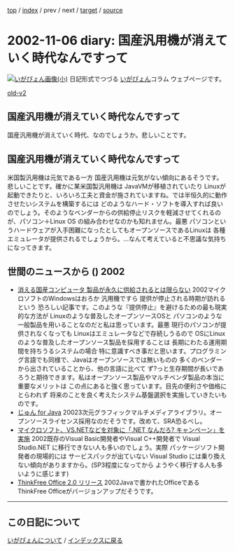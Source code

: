 [top](https://igapyon.github.io/diary/) 
 / [index](https://igapyon.github.io/diary/2002/index.html) 
 / prev 
 / next 
 / [target](https://igapyon.github.io/diary/2002/ig021106.html) 
 / [source](https://github.com/igapyon/diary/blob/gh-pages/2002/ig021106.html.src.md) 

2002-11-06 diary: 国産汎用機が消えていく時代なんですって
=====================================================================================================
[![いがぴょん画像(小)](https://igapyon.github.io/diary/images/iga200306s.jpg "いがぴょん")](https://igapyon.github.io/diary/memo/memoigapyon.html) 日記形式でつづる [いがぴょん](https://igapyon.github.io/diary/memo/memoigapyon.html)コラム ウェブページです。

[old-v2](ig021106-orig.html)

## 国産汎用機が消えていく時代なんですって

国産汎用機が消えていく時代、なのでしょうか。悲しいことです。


## 国産汎用機が消えていく時代なんですって

米国製汎用機は元気である一方 国産汎用機は元気がない傾向にあるそうです。悲しいことです。確かに某米国製汎用機は JavaVMが移植されていたり Linuxが起動できたりと、いろいろ工夫と資金が施されていますね。では半恒久的に動作させたいシステムを構築するには どのようなハード・ソフトを導入すれば良いのでしょう。そのようなベンダーからの供給停止リスクを軽減させてくれるのが、パソコン＋Linux
OS の組み合わせなのかも知れません。最悪 パソコンというハードウェアが入手困難になったとしてもオープンソースであるLinuxは 各種エミュレータが提供されるでしょうから。…なんて考えていると不思議な気持ちになってきます。

## 世間のニュースから () 2002

* [消える国産コンピュータ 製品が永久に供給されるとは限らない](http://itpro.nikkeibp.co.jp/free/NC/yajima/20021022/1/)  2002マイクロソフトのWindowsはおろか 汎用機ですら 提供が停止される時期が訪れるという 恐ろしい記事です。このような『提供停止』を避けるための最も現実的な方法が Linuxのような普及したオープンソースOSと パソコンのような一般製品を用いることなのだと私は思っています。最悪 現行のパソコンが提供されなくなっても Linuxはエミュレータなどで存続しうるので OSにLinuxのような普及したオープンソース製品を採用することは 長期にわたる運用期間を持ちうるシステムの場合 特に意識すべき事だと思います。プログラミング言語でも同様で、Javaはオープンソースでは無いものの 多くのベンダーから出されていることから、他の言語に比べて ず?っと生存期間が長いであろうと期待できます。私はオープンソース製品やマルチベンダ製品の本当に重要なメリットは この点にあると強く思っています。目先の便利さや価格にとらわれず 将来のことを良く考えたシステム基盤選択を実施していきたいものです。
* [じゅん for Java](http://www.sra.co.jp/people/nisinaka/Jun4Java/index-j.html)  20023次元グラフィックマルチメディアライブラリ。オープンソースライセンス採用なのだそうです。改めて、SRA恐るべし。
* [マイクロソフト、VS.NETなどを対象に「.NET なんだろ? キャンペーン」を実施](http://www.zdnet.co.jp/enterprise/0211/01/n08.html)  2002既存のVisual Basic開発者やVisual C++開発者で Visual Studio.NET に移行できない人も多いのでしょう。実際 パッケージソフト開発者の現場的には サービスパックが出ていない Visual Studio には乗り換えない傾向がありますから。(SP3程度になってから ようやく移行する人も多いように感じます)
* [ThinkFree Office 2.0 リリース](http://www.thinkfree.com/products/pd_office20.jsp)  2002Javaで書かれたOfficeであるThinkFree Officeがバージョンアップだそうです。


----------------------------------------------------------------------------------------------------

## この日記について
[いがぴょんについて](https://igapyon.github.io/diary/memo/memoigapyon.html) / [インデックスに戻る](https://igapyon.github.io/diary/idxall.html)
